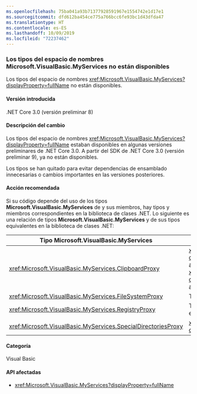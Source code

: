 ```yaml
---
ms.openlocfilehash: 75ba041a93b71377928591967e1554742e1d17e1
ms.sourcegitcommit: dfd612ba454ce775a766bcc6fe93bc1d43dfda47
ms.translationtype: HT
ms.contentlocale: es-ES
ms.lasthandoff: 10/09/2019
ms.locfileid: "72237462"
---
```

### <a name="types-in-microsoftvisualbasicmyservices-namespace-not-available"></a>Los tipos del espacio de nombres Microsoft.VisualBasic.MyServices no están disponibles

Los tipos del espacio de nombres <xref:Microsoft.VisualBasic.MyServices?displayProperty=fullName> no están disponibles.

#### <a name="version-introduced"></a>Versión introducida

.NET Core 3.0 (versión preliminar 8)

#### <a name="change-description"></a>Descripción del cambio

Los tipos del espacio de nombres <xref:Microsoft.VisualBasic.MyServices?displayProperty=fullName> estaban disponibles en algunas versiones preliminares de .NET Core 3.0. A partir del SDK de .NET Core 3.0 (versión preliminar 9), ya no están disponibles.

Los tipos se han quitado para evitar dependencias de ensamblado innecesarias o cambios importantes en las versiones posteriores.
 
#### <a name="recommended-action"></a>Acción recomendada

Si su código depende del uso de los tipos **Microsoft.VisualBasic.MyServices** de y sus miembros, hay tipos y miembros correspondientes en la biblioteca de clases .NET. Lo siguiente es una relación de tipos **Microsoft.VisualBasic.MyServices** y de sus tipos equivalentes en la biblioteca de clases .NET:

|Tipo Microsoft.VisualBasic.MyServices|Tipo de la biblioteca de clases .NET|
|--|--|
|<xref:Microsoft.VisualBasic.MyServices.ClipboardProxy>|<xref:System.Windows.Clipboard?displayProperty=nameWithType> para las aplicaciones de WPF y <xref:System.Windows.Forms.Clipboard?displayProperty=nameWithType> para aplicaciones de Windows Forms| 
|<xref:Microsoft.VisualBasic.MyServices.FileSystemProxy>|Tipos del espacio de nombres <xref:System.IO>|
|<xref:Microsoft.VisualBasic.MyServices.RegistryProxy>|Tipos relacionados con el registro en el espacio de nombres <xref:Microsoft.Win32>|
|<xref:Microsoft.VisualBasic.MyServices.SpecialDirectoriesProxy>|<xref:System.Environment.GetFolderPath%2A?displayProperty=nameWithType>|

#### <a name="category"></a>Categoría

Visual Basic

#### <a name="affected-apis"></a>API afectadas

- <xref:Microsoft.VisualBasic.MyServices?displayProperty=fullName>

<!--

### Affected APIs

- `N:Microsoft.VisualBasic.MyServices`

-- >

